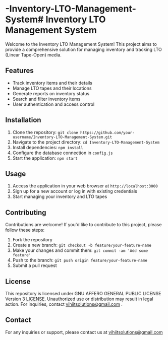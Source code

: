 # -Inventory-LTO-Management-System# Inventory LTO Management System

Welcome to the Inventory LTO Management System! This project aims to provide a comprehensive solution for managing inventory and tracking LTO (Linear Tape-Open) media.

## Features

- Track inventory items and their details
- Manage LTO tapes and their locations
- Generate reports on inventory status
- Search and filter inventory items
- User authentication and access control

## Installation

1. Clone the repository: `git clone https://github.com/your-username/Inventory-LTO-Management-System.git`
2. Navigate to the project directory: `cd Inventory-LTO-Management-System`
3. Install dependencies: `npm install`
4. Configure the database connection in `config.js`
5. Start the application: `npm start`

## Usage

1. Access the application in your web browser at `http://localhost:3000`
2. Sign up for a new account or log in with existing credentials
3. Start managing your inventory and LTO tapes

## Contributing

Contributions are welcome! If you'd like to contribute to this project, please follow these steps:

1. Fork the repository
2. Create a new branch: `git checkout -b feature/your-feature-name`
3. Make your changes and commit them: `git commit -am 'Add some feature'`
4. Push to the branch: `git push origin feature/your-feature-name`
5. Submit a pull request

## License

This repository is licensed under GNU AFFERO GENERAL PUBLIC LICENSE Version 3 [LICENSE](LICENSE). Unauthorized use or distribution may result in legal action. For inquiries, contact vihiitsolutions@gmail.com .

## Contact

For any inquiries or support, please contact us at vihiitsolutions@gmail.com
